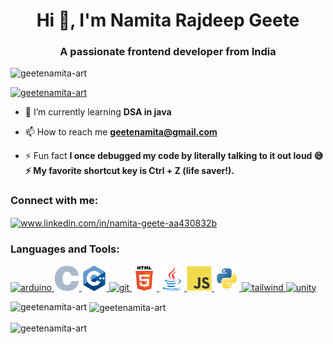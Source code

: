 <h1 align="center">Hi 👋, I'm Namita Rajdeep Geete</h1>
<h3 align="center">A passionate frontend developer from India</h3>

<p align="left"> <img src="https://komarev.com/ghpvc/?username=geetenamita-art&label=Profile%20views&color=0e75b6&style=flat" alt="geetenamita-art" /> </p>

<p align="left"> <a href="https://github.com/ryo-ma/github-profile-trophy"><img src="https://github-profile-trophy.vercel.app/?username=geetenamita-art" alt="geetenamita-art" /></a> </p>

- 🌱 I’m currently learning **DSA in java**

- 📫 How to reach me **geetenamita@gmail.com**

- ⚡ Fun fact **I once debugged my code by literally talking to it out loud 😅 ⚡ My favorite shortcut key is Ctrl + Z (life saver!).**

<h3 align="left">Connect with me:</h3>
<p align="left">
<a href="https://linkedin.com/in/www.linkedin.com/in/namita-geete-aa430832b" target="blank"><img align="center" src="https://raw.githubusercontent.com/rahuldkjain/github-profile-readme-generator/master/src/images/icons/Social/linked-in-alt.svg" alt="www.linkedin.com/in/namita-geete-aa430832b" height="30" width="40" /></a>
</p>

<h3 align="left">Languages and Tools:</h3>
<p align="left"> <a href="https://www.arduino.cc/" target="_blank" rel="noreferrer"> <img src="https://cdn.worldvectorlogo.com/logos/arduino-1.svg" alt="arduino" width="40" height="40"/> </a> <a href="https://www.cprogramming.com/" target="_blank" rel="noreferrer"> <img src="https://raw.githubusercontent.com/devicons/devicon/master/icons/c/c-original.svg" alt="c" width="40" height="40"/> </a> <a href="https://www.w3schools.com/cpp/" target="_blank" rel="noreferrer"> <img src="https://raw.githubusercontent.com/devicons/devicon/master/icons/cplusplus/cplusplus-original.svg" alt="cplusplus" width="40" height="40"/> </a> <a href="https://git-scm.com/" target="_blank" rel="noreferrer"> <img src="https://www.vectorlogo.zone/logos/git-scm/git-scm-icon.svg" alt="git" width="40" height="40"/> </a> <a href="https://www.w3.org/html/" target="_blank" rel="noreferrer"> <img src="https://raw.githubusercontent.com/devicons/devicon/master/icons/html5/html5-original-wordmark.svg" alt="html5" width="40" height="40"/> </a> <a href="https://www.java.com" target="_blank" rel="noreferrer"> <img src="https://raw.githubusercontent.com/devicons/devicon/master/icons/java/java-original.svg" alt="java" width="40" height="40"/> </a> <a href="https://developer.mozilla.org/en-US/docs/Web/JavaScript" target="_blank" rel="noreferrer"> <img src="https://raw.githubusercontent.com/devicons/devicon/master/icons/javascript/javascript-original.svg" alt="javascript" width="40" height="40"/> </a> <a href="https://www.python.org" target="_blank" rel="noreferrer"> <img src="https://raw.githubusercontent.com/devicons/devicon/master/icons/python/python-original.svg" alt="python" width="40" height="40"/> </a> <a href="https://tailwindcss.com/" target="_blank" rel="noreferrer"> <img src="https://www.vectorlogo.zone/logos/tailwindcss/tailwindcss-icon.svg" alt="tailwind" width="40" height="40"/> </a> <a href="https://unity.com/" target="_blank" rel="noreferrer"> <img src="https://www.vectorlogo.zone/logos/unity3d/unity3d-icon.svg" alt="unity" width="40" height="40"/> </a> </p>

<p><img align="left" src="https://github-readme-stats.vercel.app/api/top-langs?username=geetenamita-art&show_icons=true&locale=en&layout=compact" alt="geetenamita-art" /></p>

<p>&nbsp;<img align="center" src="https://github-readme-stats.vercel.app/api?username=geetenamita-art&show_icons=true&locale=en" alt="geetenamita-art" /></p>

<p><img align="center" src="https://github-readme-streak-stats.herokuapp.com/?user=geetenamita-art&" alt="geetenamita-art" /></p>
